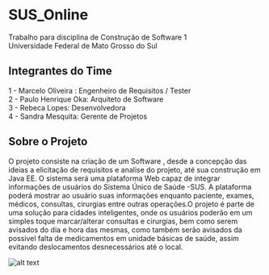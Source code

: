 # SUS_Online
Trabalho para disciplina de Construção de Software 1</br>
Universidade Federal de Mato Grosso do Sul</br>

## Integrantes do Time
1 - Marcelo Oliveira : Engenheiro de Requisitos / Tester</br>
2 - Paulo Henrique Oka: Arquiteto de Software</br>
3 - Rebeca Lopes: Desenvolvedora</br>
4 - Sandra Mesquita: Gerente de Projetos</br>

## Sobre o Projeto
O projeto consiste na criação de um Software , desde a concepção das ideias a elicitação de requisitos e analise do projeto, até sua construção em Java EE. O sistema será uma plataforma Web capaz de integrar informações de usuários do Sistema Único de Saúde -SUS. A plataforma poderá mostrar ao usuário suas informações enquanto paciente, exames, médicos, consultas, cirurgias entre outras operações.O projeto é parte de uma solução para cidades inteligentes, onde os usuários poderão em um simples toque marcar/alterar consultas e cirurgias, bem como serem avisados do dia e hora das mesmas, como também serão avisados da possivel falta de medicamentos em unidade básicas de saúde, assim evitando deslocamentos desnecessários até o local.

![alt text](https://www.google.com/search?q=cidades+inteligentes&source=lnms&tbm=isch&sa=X&ved=0ahUKEwimtJmZ2NLgAhUyC9QKHUMDCJcQ_AUIDygC&biw=1366&bih=576#imgrc=IA6XdTKYU6PXQM:)
